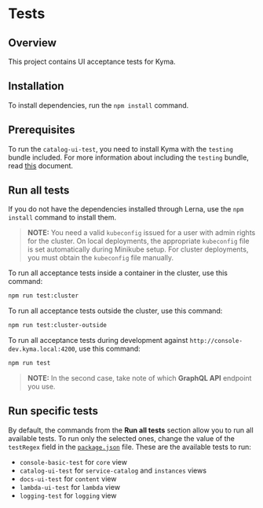 # Tests

## Overview

This project contains UI acceptance tests for Kyma.

## Installation

To install dependencies, run the `npm install` command.

## Prerequisites

To run the `catalog-ui-test`, you need to install Kyma with the `testing` bundle included. For more information about including the `testing` bundle, read [this](https://kyma-project.io/docs/master/components/helm-broker/#details-create-addons-repository) document.

## Run all tests

If you do not have the dependencies installed through Lerna, use the `npm install` command to install them.

> **NOTE:** You need a valid `kubeconfig` issued for a user with admin rights for the cluster. On local deployments, the appropriate `kubeconfig` file is set automatically during Minikube setup. For cluster deployments, you must obtain the `kubeconfig` file manually.

To run all acceptance tests inside a container in the cluster, use this command:

``` bash
npm run test:cluster
```

To run all acceptance tests outside the cluster, use this command:

``` bash
npm run test:cluster-outside
```

To run all acceptance tests during development against `http://console-dev.kyma.local:4200`, use this command:

``` bash
npm run test
```

> **NOTE:** In the second case, take note of which **GraphQL API** endpoint you use.

## Run specific tests

By default, the commands from the **Run all tests** section allow you to run all available tests. To run only the selected ones, change the value of the `testRegex` field in the [`package.json`](package.json) file. These are the available tests to run:

- `console-basic-test` for `core` view
- `catalog-ui-test` for `service-catalog` and `instances` views
- `docs-ui-test` for `content` view
- `lambda-ui-test` for `lambda` view
- `logging-test` for `logging` view
